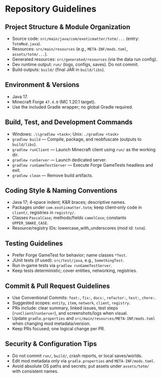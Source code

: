 # Repository Guidelines

## Project Structure & Module Organization
- Source code: `src/main/java/com/exoticmatter/totm/...` (entry: `TotmMod.java`).
- Resources: `src/main/resources` (e.g., `META-INF/mods.toml`, `assets/totm/...`).
- Generated resources: `src/generated/resources` (via the data run config).
- Dev runtime output: `run/` (logs, configs, saves). Do not commit.
- Build outputs: `build/` (final JAR in `build/libs`).

## Environment & Versions
- Java 17.
- Minecraft Forge `47.4.0` (MC 1.20.1 target).
- Use the included Gradle wrapper; no global Gradle required.

## Build, Test, and Development Commands
- Windows: `.\\gradlew <task>`; Unix: `./gradlew <task>`
- `gradlew build` — Compile, package, and reobfuscate (outputs to `build/libs`).
- `gradlew runClient` — Launch Minecraft client using `run/` as the working dir.
- `gradlew runServer` — Launch dedicated server.
- `gradlew runGameTestServer` — Execute Forge GameTests headless and exit.
- `gradlew clean` — Remove build artifacts.

## Coding Style & Naming Conventions
- Java 17; 4‑space indent; K&R braces; descriptive names.
- Packages under `com.exoticmatter.totm`; keep client‑only code in `client/`, registries in `registry/`.
- Classes `PascalCase`; methods/fields `camelCase`; constants `UPPER_SNAKE_CASE`.
- Resource/registry IDs: lowercase_with_underscores (mod id: `totm`).

## Testing Guidelines
- Prefer Forge GameTest for behavior; name classes `*Test`.
- JUnit tests (if used): `src/test/java`, e.g., `SomethingTest`.
- Run in‑game tests via `gradlew runGameTestServer`.
- Keep tests deterministic; cover entities, networking, registries.

## Commit & Pull Request Guidelines
- Use Conventional Commits: `feat:`, `fix:`, `docs:`, `refactor:`, `test:`, `chore:`.
- Suggested scopes: `entity`, `item`, `network`, `client`, `registry`.
- PRs include: clear summary, linked issues, test steps (`runClient`/`runServer`), and screenshots/logs when visual.
- Update `gradle.properties` and `src/main/resources/META-INF/mods.toml` when changing mod metadata/version.
- Keep PRs focused; one logical change per PR.

## Security & Configuration Tips
- Do not commit `run/`, `build/`, crash reports, or local saves/worlds.
- Edit mod metadata only via `gradle.properties` and `META-INF/mods.toml`.
- Avoid absolute OS paths and secrets; put assets under `assets/totm/` with consistent names.
